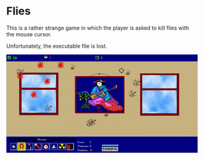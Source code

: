 # Flies

This is a rather strange game in which the player is asked to kill flies with the mouse cursor.

Unfortunately, the executable file is lost.

![Flies](flies_003.png)
